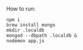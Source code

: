 How to run:

```
npm i
brew install mongo
mkdir .localdb
mongod --dbpath .localdb &
nodemon app.js
```
